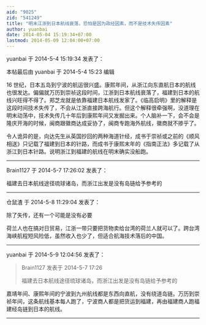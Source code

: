 ```yaml
---
aid: "9025"
zid: "541249"
title: "明末江浙到日本航线衰落，恐怕是因为政经因素，而不是技术失传因素"
author: yuanbai
date: 2014-05-04 15:19:34+07:00
lastmod: 2014-05-09 12:04:00+07:00
---
```


yuanbai 于 2014-5-4 15:19:34 发表了：

本帖最后由 yuanbai 于 2014-5-4 15:23 编辑

16 世纪，日本五岛到宁波的航运很兴盛。康熙年间，从浙江向东直航日本的航线也很发达。偏偏就万历到崇祯这段时间，江浙到日本航线衰落了，福建到日本的航线兴旺得不得了。郑芝龙就是依靠福建日本航线发家了。《临高启明》里的解释是这段时间技术失传了，不会从江浙直接跨海航行。但这个解释很牵强啊，没道理在明末动荡中，技术失传几十年后到康熙年间又发掘出来。个人脑补一下，会不会是隆庆开海的时候，闽商跟徽商达成妥协了，闽商专跑海外航线，徽商就不掺乎了。

令人诡异的是，向达先生从英国抄回的两种海道针经，成书于崇祯或之前的《顺风相送》只记载了福建到日本的针路，而成书于康熙末年的《指南正法》多记载了从浙江到日本针路。说明浙江到福建的航线在明末确实没船跑。

---

Brain1127 于 2014-5-7 17:26:02 发表了：

福建去日本航线途径琉球诸岛，而浙江出发是没有岛链给予参考的

---

仓鼠渣 于 2014-5-8 11:29:04 发表了：

除了失传，还有一个可能是没有必要

荷兰人也在搞对日贸易，江浙一带只要把货物卖给台湾的荷兰人就可以了。跨台湾海峡航程短风险低，虽然收入也少了，但适合航海技术落后的中国。

---

yuanbai 于 2014-5-9 12:04:56 发表了：

> Brain1127 发表于 2014-5-7 17:26
>
> 福建去日本航线途径琉球诸岛，而浙江出发是没有岛链给予参考的

嘉靖年间、康熙年间的宁波到九州航线都是东西向直航，没有绕道岛链。万历到崇祯年间，这条航线基本每人跑了，宁波商人都是把货运到福建，再由福建商人跑福建经岛链到日本的航线。

---
